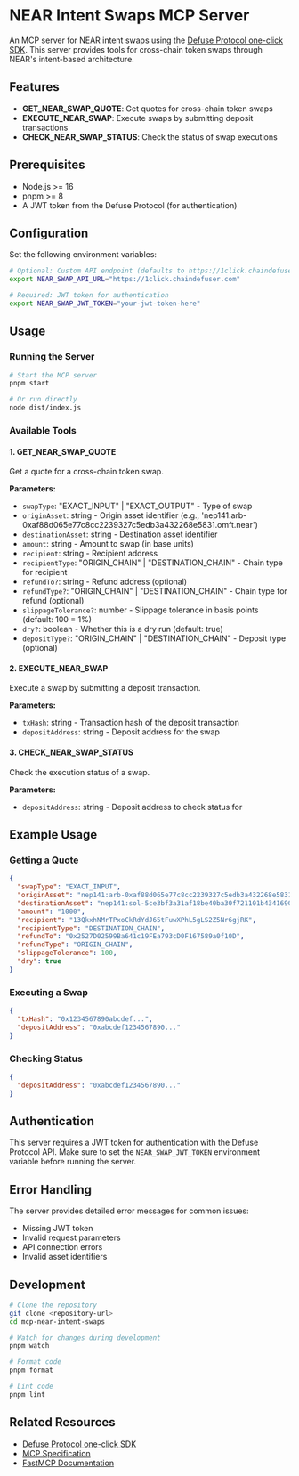 # NEAR Intent Swaps MCP Server

An MCP server for NEAR intent swaps using the [Defuse Protocol one-click SDK](https://github.com/defuse-protocol/one-click-sdk-typescript). This server provides tools for cross-chain token swaps through NEAR's intent-based architecture.

## Features

- **GET_NEAR_SWAP_QUOTE**: Get quotes for cross-chain token swaps
- **EXECUTE_NEAR_SWAP**: Execute swaps by submitting deposit transactions  
- **CHECK_NEAR_SWAP_STATUS**: Check the status of swap executions

## Prerequisites

- Node.js >= 16
- pnpm >= 8
- A JWT token from the Defuse Protocol (for authentication)

## Configuration

Set the following environment variables:

```bash
# Optional: Custom API endpoint (defaults to https://1click.chaindefuser.com)
export NEAR_SWAP_API_URL="https://1click.chaindefuser.com"

# Required: JWT token for authentication
export NEAR_SWAP_JWT_TOKEN="your-jwt-token-here"
```

## Usage

### Running the Server

```bash
# Start the MCP server
pnpm start

# Or run directly
node dist/index.js
```

### Available Tools

#### 1. GET_NEAR_SWAP_QUOTE

Get a quote for a cross-chain token swap.

**Parameters:**
- `swapType`: "EXACT_INPUT" | "EXACT_OUTPUT" - Type of swap
- `originAsset`: string - Origin asset identifier (e.g., 'nep141:arb-0xaf88d065e77c8cc2239327c5edb3a432268e5831.omft.near')
- `destinationAsset`: string - Destination asset identifier
- `amount`: string - Amount to swap (in base units)
- `recipient`: string - Recipient address
- `recipientType`: "ORIGIN_CHAIN" | "DESTINATION_CHAIN" - Chain type for recipient
- `refundTo?`: string - Refund address (optional)
- `refundType?`: "ORIGIN_CHAIN" | "DESTINATION_CHAIN" - Chain type for refund (optional)
- `slippageTolerance?`: number - Slippage tolerance in basis points (default: 100 = 1%)
- `dry?`: boolean - Whether this is a dry run (default: true)
- `depositType?`: "ORIGIN_CHAIN" | "DESTINATION_CHAIN" - Deposit type (optional)

#### 2. EXECUTE_NEAR_SWAP

Execute a swap by submitting a deposit transaction.

**Parameters:**
- `txHash`: string - Transaction hash of the deposit transaction
- `depositAddress`: string - Deposit address for the swap

#### 3. CHECK_NEAR_SWAP_STATUS

Check the execution status of a swap.

**Parameters:**
- `depositAddress`: string - Deposit address to check status for

## Example Usage

### Getting a Quote

```json
{
  "swapType": "EXACT_INPUT",
  "originAsset": "nep141:arb-0xaf88d065e77c8cc2239327c5edb3a432268e5831.omft.near",
  "destinationAsset": "nep141:sol-5ce3bf3a31af18be40ba30f721101b4341690186.omft.near",
  "amount": "1000",
  "recipient": "13QkxhNMrTPxoCkRdYdJ65tFuwXPhL5gLS2Z5Nr6gjRK",
  "recipientType": "DESTINATION_CHAIN",
  "refundTo": "0x2527D02599Ba641c19FEa793cD0F167589a0f10D",
  "refundType": "ORIGIN_CHAIN",
  "slippageTolerance": 100,
  "dry": true
}
```

### Executing a Swap

```json
{
  "txHash": "0x1234567890abcdef...",
  "depositAddress": "0xabcdef1234567890..."
}
```

### Checking Status

```json
{
  "depositAddress": "0xabcdef1234567890..."
}
```

## Authentication

This server requires a JWT token for authentication with the Defuse Protocol API. Make sure to set the `NEAR_SWAP_JWT_TOKEN` environment variable before running the server.

## Error Handling

The server provides detailed error messages for common issues:
- Missing JWT token
- Invalid request parameters
- API connection errors
- Invalid asset identifiers

## Development

```bash
# Clone the repository
git clone <repository-url>
cd mcp-near-intent-swaps

# Watch for changes during development
pnpm watch

# Format code
pnpm format

# Lint code
pnpm lint
```

## Related Resources

- [Defuse Protocol one-click SDK](https://github.com/defuse-protocol/one-click-sdk-typescript)
- [MCP Specification](https://modelcontextprotocol.io)
- [FastMCP Documentation](https://github.com/jlowin/fastmcp)
